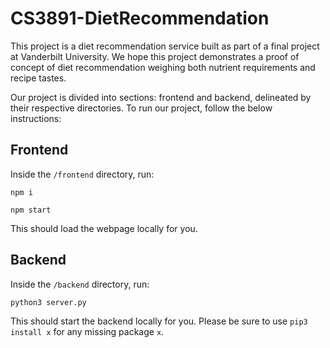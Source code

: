 # CS3891-DietRecommendation
This project is a diet recommendation service built as part of a final project at Vanderbilt University. We hope this project demonstrates a proof of concept of diet recommendation weighing both nutrient requirements and recipe tastes.

Our project is divided into sections: frontend and backend, delineated by their respective directories. To run our project, follow the below instructions:

## Frontend
Inside the `/frontend` directory, run:

`npm i`

`npm start`

This should load the webpage locally for you.

## Backend
Inside the `/backend` directory, run:

`python3 server.py`

This should start the backend locally for you. Please be sure to use `pip3 install x` for any missing package `x`.
